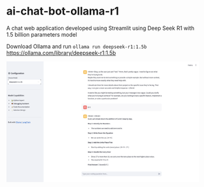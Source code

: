 # ai-chat-bot-ollama-r1
A chat web application developed using Streamlit using Deep Seek R1 with 1.5 billion parameters model


Download Ollama and run `ollama run deepseek-r1:1.5b`
https://ollama.com/library/deepseek-r1:1.5b

![show this image as a result](result.png)